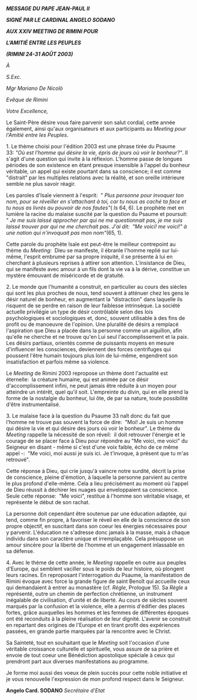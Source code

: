 ***MESSAGE DU  PAPE JEAN-PAUL II***

***SIGNÉ PAR LE CARDINAL ANGELO SODANO***

***AUX XXIV MEETING DE RIMINI POUR***

***L’AMITIÉ ENTRE LES PEUPLES***

***(RIMINI 24-31 AOÛT 2003)***

*À*

*S.Exc.*

*Mgr Mariano De Nicolò*

*Evêque de Rimini*

*Votre Excellence,*

Le Saint-Père désire vous faire parvenir son salut cordial, cette année également, ainsi qu'aux organisateurs et aux participants au *Meeting pour l'Amitié entre les Peuples*.

1. Le thème choisi pour l'édition 2003 est une phrase tirée du Psaume 33: *"Où est l'homme qui désire la vie, épris de jours où voir le bonheur?"*. Il s'agit d'une question qui invite à la réflexion. L'homme passe de longues périodes de son existence en étant presque insensible à l'appel du bonheur véritable, un appel qui existe pourtant dans sa conscience; il est comme "distrait" par les multiples relations avec la réalité, et son oreille intérieure semble ne plus savoir réagir.

Les paroles d'Isaïe viennent à l'esprit:  " *Plus personne pour invoquer ton nom, pour se réveiller en s'attachant à toi, car tu nous as caché ta face et tu nous as livrés au pouvoir de nos fautes"*( *Is* 64, 6). Le prophète met en lumière la racine du malaise suscité par la question du Psaume et poursuit:  " *Je me suis laissé approcher par qui ne me questionnait pas, je me suis laissé trouver par qui ne me cherchait pas. J'ai dit:  "Me voici! me voici!"* *à une nation qui n'invoquait pas mon nom"*(65, 1).

Cette parole du prophète Isaïe est peut-être le meilleur contrepoint au thème du *Meeting*:  Dieu se manifeste, il ébranle l'homme replié sur lui-même, l'esprit embrumé par sa propre iniquité, il se présente à lui en cherchant à plusieurs reprises à attirer son attention. L'insistance de Dieu, qui se manifeste avec amour à un fils dont la vie va à la dérive, constitue un mystère émouvant de miséricorde et de gratuité.

2. Le monde que l'humanité a construit, en particulier au cours des siècles qui sont les plus proches de nous, tend souvent à atténuer chez les gens le désir naturel de bonheur, en augmentant la "distraction" dans laquelle ils risquent de se perdre en raison de leur faiblesse intrinsèque. La société actuelle privilégie un type de désir contrôlable selon des lois psychologiques et sociologiques et, donc, souvent utilisable à des fins de profit ou de manoeuvre de l'opinion. Une pluralité de désirs a remplacé l'aspiration que Dieu a placée dans la personne comme un aiguillon, afin qu'elle ne cherche et ne trouve qu'en Lui seul l'accomplissement et la paix. Les désirs partiaux, orientés comme de puissants moyens en mesure d'influencer les consciences, deviennent des forces centrifuges qui poussent l'être humain toujours plus loin de lui-même, engendrent son insatisfaction et parfois même sa violence.

Le *Meeting* de Rimini 2003 repropose un thème dont l'actualité est éternelle:  la créature humaine, qui est animée par ce désir d'accomplissement infini, ne peut jamais être réduite à un moyen pour atteindre un intérêt, quel qu'il soit. L'empreinte du divin, qui en elle prend la forme de la nostalgie du bonheur, lui ôte, de par sa nature, toute possibilité d'être instrumentalisé.

3. Le malaise face à la question du Psaume 33 naît donc du fait que l'homme ne trouve pas souvent la force de dire:  "Moi! Je suis un homme qui désire la vie et qui désire des jours où voir le bonheur". Le thème du *Meeting* rappelle la nécessité de son réveil:  il doit retrouver l'énergie et le courage de se placer face à Dieu pour répondre au "Me voici, me voici" du Seigneur en disant - même si c'est d'une voix faible, écho de ce même appel -:  "Me voici, moi aussi je suis ici. Je t'invoque, à présent que tu m'as retrouvé".

Cette réponse à Dieu, qui crie jusqu'à vaincre notre surdité, décrit la prise de conscience, pleine d'émotion, à laquelle la personne parvient au centre le plus profond d'elle-même. Cela a lieu précisément au moment où l'appel de Dieu réussit à déchirer les nuages qui enveloppaient sa conscience. Seule cette réponse:  "Me voici", restitue à l'homme son véritable visage, et représente le début de son rachat.

La personne doit cependant être soutenue par une éducation adaptée, qui tend, comme fin propre, à favoriser le réveil en elle de la conscience de son propre objectif, en suscitant dans son coeur les énergies nécessaires pour y parvenir. L'éducation ne s'adresse donc jamais à la masse, mais à chaque individu dans son caractère unique et irremplaçable. Cela présuppose un amour sincère pour la liberté de l'homme et un engagement inlassable en sa défense.

4. Avec le thème de cette année, le *Meeting* rappelle en outre aux peuples d'Europe, qui semblent vaciller sous le poids de leur histoire, où plongent leurs racines. En reproposant l'interrogation du Psaume, la manifestation de Rimini évoque avec force la grande figure de saint Benoît qui accueille ceux qui demandaient à entrer au monastère (cf. *Règle*, Prologue 15). Sa *Règle* a représenté, outre un chemin de perfection chrétienne, un instrument inégalable de civilisation, d'unité et de liberté. Au cours de siècles souvent marqués par la confusion et la violence, elle a permis d'édifier des places fortes, grâce auxquelles les hommes et les femmes de différentes époques ont été reconduits à la pleine réalisation de leur dignité. L'avenir se construit en repartant des origines de l'Europe et en tirant profit des expériences passées, en grande partie marquées par la rencontre avec le Christ.

Sa Sainteté, tout en souhaitant que le *Meeting* soit l'occasion d'une véritable croissance culturelle et spirituelle, vous assure de sa prière et envoie de tout coeur une Bénédiction apostolique spéciale à ceux qui prendront part aux diverses manifestations au programme.

Je forme moi aussi des voeux de plein succès pour cette noble initiative et je vous renouvelle l'expression de mon profond respect dans le Seigneur.

**Angelo Card. SODANO** *Secrétaire d'Etat*